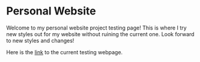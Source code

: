 # Personal Website
Welcome to my personal website project testing page! This is where I try new styles out for my website without ruining the current one. Look forward to new styles and changes!

Here is the [link]() to the current testing webpage.

